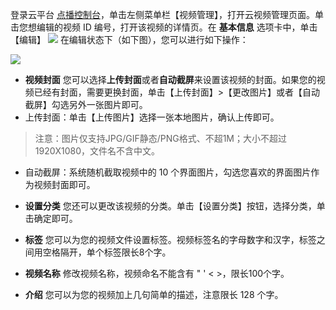 
登录云平台 [点播控制台](http://console.tce.fsphere.cn/video)，单击左侧菜单栏【视频管理】，打开云视频管理页面。单击您想编辑的视频 ID 编号，打开该视频的详情页。在 **基本信息** 选项卡中，单击【编辑】
![](http://imgcache.tcecqpoc.fsphere.cn/image/mc.qcloudimg.com/static/img/69d097413abfb7736189131eb91790e1/image.png)
在编辑状态下（如下图），您可以进行如下操作：

 ![](http://imgcache.tcecqpoc.fsphere.cn/image/mc.qcloudimg.com/static/img/19392291e85d6a955481eea2f6273ad9/image.png)

- **视频封面**
您可以选择**上传封面**或者**自动截屏**来设置该视频的封面。如果您的视频已经有封面，需要更换封面，单击【上传封面】>【更改图片】或者【自动截屏】勾选另外一张图片即可。
 - 上传封面：单击【上传图片】选择一张本地图片，确认上传即可。
 >注意：图片仅支持JPG/GIF静态/PNG格式、不超1M；大小不超过1920X1080，文件名不含中文。
 - 自动截屏：系统随机截取视频中的 10 个界面图片，勾选您喜欢的界面图片作为视频封面即可。
 
- **设置分类**
 您还可以更改该视频的分类。单击【设置分类】按钮，选择分类，单击确定即可。
 
- **标签**
  您可以为您的视频文件设置标签。视频标签名的字母数字和汉字，标签之间用空格隔开，单个标签限长8个字。
	
- **视频名称**
  修改视频名称，视频命名不能含有 " ' < >，限长100个字。
	
- **介绍**
您可以为您的视频加上几句简单的描述，注意限长 128 个字。











